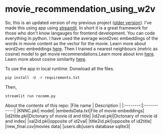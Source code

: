 # movie_recommendation_using_w2v

So, this is an updated version of my previous project ([older version](https://github.com/himalaya-singh-sheoran/movie_recommendation_using_w2v/tree/main)).
I've made this using app using [streamlit](https://streamlit.io/). In short it is a great framework for those who don't know langauges for frontend development. You can code everything in python.
I have used the average word2vec embeddings of the words in movie content as the vector for the movie. Learn more about word2vec embeddings [here](https://www.youtube.com/watch?v=LSS_bos_TPI).
Then I trained a nearest neighbours (metric as cosine) model to get movie recommendations.Learn more about knn [here](https://www.youtube.com/watch?v=HVXime0nQeI).
Learn more about cosine similarity [here](https://www.youtube.com/watch?v=ieMjGVYw9ag).

To use the app in local runtime. Donwload all the files.

```python
pip install -U -r requirements.txt
```

Then,
```python
streamlit run recomm.py
```
About the contents of this repo:
|File name | Description |
|:--------:|:-----------:|
|KNNC.pkl| model|
|embedsData.txt|File of movie embeddings|
|id2title.pkl|Dictonary of movie id and title|
|id2val.pkl|Dictonary of movie id and index|
|val2id.pkl|opposite of id2val|
|title2id.pkl|opposite of id2title|
|new_final.csv|movies data|
|users.db|users database sqlite3|


